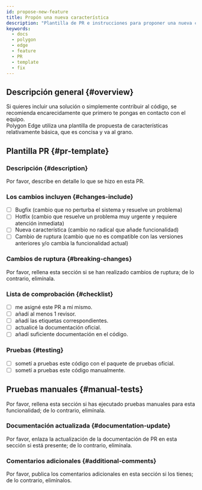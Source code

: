```yaml
---
id: propose-new-feature
title: Propón una nueva característica
description: "Plantilla de PR e instrucciones para proponer una nueva característica"
keywords:
  - docs
  - polygon
  - edge
  - feature
  - PR
  - template
  - fix
---
```


## Descripción general {#overview}

Si quieres incluir una solución o simplemente contribuir al código, se recomienda encarecidamente que primero te pongas en contacto con el equipo. <br/>
Polygon Edge utiliza una plantilla de propuesta de características relativamente básica, que es concisa y va al grano.

## Plantilla PR {#pr-template}

### Descripción {#description}

Por favor, describe en detalle lo que se hizo en esta PR.

### Los cambios incluyen {#changes-include}

- [ ] Bugfix (cambio que no perturba el sistema y resuelve un problema)
- [ ] Hotfix (cambio que resuelve un problema muy urgente y requiere atención inmediata)
- [ ] Nueva característica (cambio no radical que añade funcionalidad)
- [ ] Cambio de ruptura (cambio que no es compatible con las versiones anteriores y/o cambia la funcionalidad actual)

### Cambios de ruptura {#breaking-changes}

Por favor, rellena esta sección si se han realizado cambios de ruptura; de lo contrario, elimínala.

### Lista de comprobación {#checklist}

- [ ] me asigné este PR a mí mismo.
- [ ] añadí al menos 1 revisor.
- [ ] añadí las etiquetas correspondientes.
- [ ] actualicé la documentación oficial.
- [ ] añadí suficiente documentación en el código.

### Pruebas {#testing}

- [ ] sometí a pruebas este código con el paquete de pruebas oficial.
- [ ] sometí a pruebas este código manualmente.

## Pruebas manuales {#manual-tests}

Por favor, rellena esta sección si has ejecutado pruebas manuales para esta funcionalidad; de lo contrario, elimínala.

### Documentación actualizada {#documentation-update}

Por favor, enlaza la actualización de la documentación de PR en esta sección si está presente; de lo contrario, elimínala.

### Comentarios adicionales {#additional-comments}

Por favor, publica los comentarios adicionales en esta sección si los tienes; de lo contrario, elimínalos.